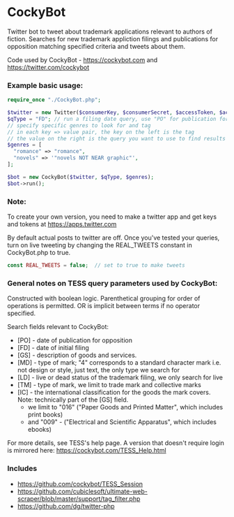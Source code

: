 # CockyBot
Twitter bot to tweet about trademark applications relevant to authors of fiction.
Searches for new trademark appliction filings and publications for opposition matching specified criteria and tweets about them.

Code used by CockyBot - https://cockybot.com and https://twitter.com/cockybot

### Example basic usage:

```php
require_once "./CockyBot.php";

$twitter = new Twitter($consumerKey, $consumerSecret, $accessToken, $accessTokenSecret);
$qType = "FD"; // run a filing date query, use "PO" for publication for opposition
// specify specific genres to look for and tag
// in each key => value pair, the key on the left is the tag
// the value on the right is the query you want to use to find results for that tag
$genres = [
  "romance" => "romance",
  "novels" => '"novels NOT NEAR graphic"',
];

$bot = new CockyBot($twitter, $qType, $genres);
$bot->run();
```
### Note: 
To create your own version, you need to make a twitter app and get keys and tokens at https://apps.twitter.com

By default actual posts to twitter are off.  Once you've tested your queries, turn on live tweeting by changing the REAL_TWEETS constant in CockyBot.php to true.
```php
const REAL_TWEETS = false;	// set to true to make tweets
```

### General notes on TESS query parameters used by CockyBot:
Constructed with boolean logic. 
Parenthetical grouping for order of operations is permitted.
OR is implicit between terms if no operator specified.

Search fields relevant to CockyBot:
- [PO] - date of publication for opposition
- [FD] - date of initial filing
- [GS] - description of goods and services.
- [MD] - type of mark; "4" corresponds to a standard character mark
 		  i.e. not design or style, just text, the only type we search for
- [LD] - live or dead status of the trademark filing, we only search for live
- [TM] - type of mark, we limit to trade mark and collective marks
- [IC] - the international classification for the goods the mark covers.  Note: technically part of the [GS] field.
 	- we limit to "016" ("Paper Goods and Printed Matter", which includes print books)
 	- and "009" - ("Electrical and Scientific Apparatus", which includes ebooks)

For more details, see TESS's help page.  A version that doesn't require login is mirrored here: https://cockybot.com/TESS_Help.html 

### Includes
- https://github.com/cockybot/TESS_Session
- https://github.com/cubiclesoft/ultimate-web-scraper/blob/master/support/tag_filter.php
- https://github.com/dg/twitter-php
